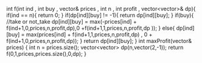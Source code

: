 int f(int ind , int buy , vector<int>& prices , int n , int profit , vector<vector<int>>& dp){
if(ind == n){
return 0;
}
if(dp[ind][buy] != -1){
return dp[ind][buy];
}
if(buy){
//take or not_take
dp[ind][buy] = max(-prices[ind] + f(ind+1,0,prices,n,profit,dp),0 +f(ind+1,1,prices,n,profit,dp ));
}
else{
dp[ind][buy] =  max(prices[ind] + f(ind+1,1,prices,n,profit,dp) , 0 + f(ind+1,0,prices,n,profit,dp));
}
return dp[ind][buy];
}
int maxProfit(vector<int>& prices) {
int n = prices.size();
vector<vector<int>> dp(n,vector<int>(2,-1));
return f(0,1,prices,prices.size(),0,dp);
}